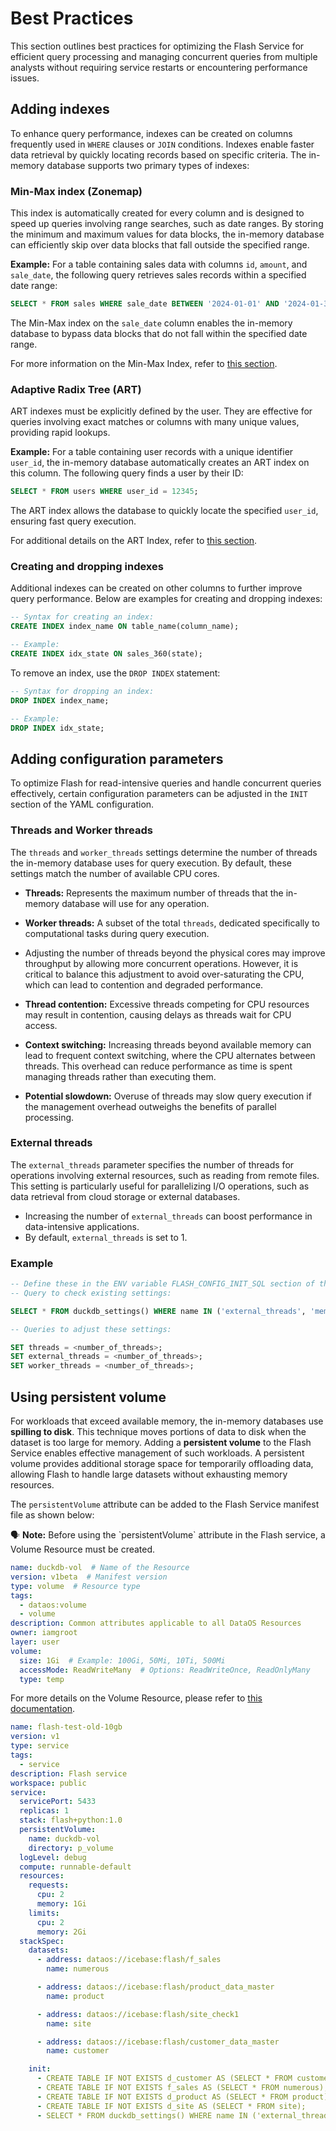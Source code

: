 # Best Practices

This section outlines best practices for optimizing the Flash Service for efficient query processing and managing concurrent queries from multiple analysts without requiring service restarts or encountering performance issues.

## Adding indexes

To enhance query performance, indexes can be created on columns frequently used in `WHERE` clauses or `JOIN` conditions. Indexes enable faster data retrieval by quickly locating records based on specific criteria. The in-memory database supports two primary types of indexes:

### **Min-Max index (Zonemap)**

This index is automatically created for every column and is designed to speed up queries involving range searches, such as date ranges. By storing the minimum and maximum values for data blocks, the in-memory database can efficiently skip over data blocks that fall outside the specified range.

**Example:** For a table containing sales data with columns `id`, `amount`, and `sale_date`, the following query retrieves sales records within a specified date range:

```sql
SELECT * FROM sales WHERE sale_date BETWEEN '2024-01-01' AND '2024-01-31';
```

The Min-Max index on the `sale_date` column enables the in-memory database to bypass data blocks that do not fall within the specified date range.

For more information on the Min-Max Index, refer to [this section](/resources/stacks/flash/minmax/).

### **Adaptive Radix Tree (ART)**

ART indexes must be explicitly defined by the user. They are effective for queries involving exact matches or columns with many unique values, providing rapid lookups.

**Example:** For a table containing user records with a unique identifier `user_id`, the in-memory database automatically creates an ART index on this column. The following query finds a user by their ID:

```sql
SELECT * FROM users WHERE user_id = 12345;
```

The ART index allows the database to quickly locate the specified `user_id`, ensuring fast query execution.

For additional details on the ART Index, refer to [this section](/resources/stacks/flash/art/).

### **Creating and dropping indexes**

Additional indexes can be created on other columns to further improve query performance. Below are examples for creating and dropping indexes:

```sql
-- Syntax for creating an index:
CREATE INDEX index_name ON table_name(column_name);

-- Example:
CREATE INDEX idx_state ON sales_360(state);
```

To remove an index, use the `DROP INDEX` statement:

```sql
-- Syntax for dropping an index:
DROP INDEX index_name;

-- Example:
DROP INDEX idx_state;
```

## Adding configuration parameters

To optimize Flash for read-intensive queries and handle concurrent queries effectively, certain configuration parameters can be adjusted in the `INIT` section of the YAML configuration.

### **Threads and Worker threads**

The `threads` and `worker_threads` settings determine the number of threads the in-memory database uses for query execution. By default, these settings match the number of available CPU cores.

- **Threads:** Represents the maximum number of threads that the in-memory database will use for any operation.
- **Worker threads:** A subset of the total `threads`, dedicated specifically to computational tasks during query execution.

- Adjusting the number of threads beyond the physical cores may improve throughput by allowing more concurrent operations. However, it is critical to balance this adjustment to avoid over-saturating the CPU, which can lead to contention and degraded performance.
- **Thread contention:** Excessive threads competing for CPU resources may result in contention, causing delays as threads wait for CPU access.
- **Context switching:** Increasing threads beyond available memory can lead to frequent context switching, where the CPU alternates between threads. This overhead can reduce performance as time is spent managing threads rather than executing them.
- **Potential slowdown:** Overuse of threads may slow query execution if the management overhead outweighs the benefits of parallel processing.

### **External threads**

The `external_threads` parameter specifies the number of threads for operations involving external resources, such as reading from remote files. This setting is particularly useful for parallelizing I/O operations, such as data retrieval from cloud storage or external databases.

- Increasing the number of `external_threads` can boost performance in data-intensive applications.
- By default, `external_threads` is set to 1.

### **Example**

```sql
-- Define these in the ENV variable FLASH_CONFIG_INIT_SQL section of the service YAML.
-- Query to check existing settings:

SELECT * FROM duckdb_settings() WHERE name IN ('external_threads', 'memory_limit', 'threads', 'worker_threads');

-- Queries to adjust these settings:

SET threads = <number_of_threads>;
SET external_threads = <number_of_threads>;
SET worker_threads = <number_of_threads>;
```

## Using persistent volume

For workloads that exceed available memory, the in-memory databases use **spilling to disk**. This technique moves portions of data to disk when the dataset is too large for memory. Adding a **persistent volume** to the Flash Service enables effective management of such workloads. A persistent volume provides additional storage space for temporarily offloading data, allowing Flash to handle large datasets without exhausting memory resources.

The `persistentVolume` attribute can be added to the Flash Service manifest file as shown below:

<aside class="callout">
🗣 <b>Note:</b> Before using the `persistentVolume` attribute in the Flash service, a Volume Resource must be created.

```yaml
name: duckdb-vol  # Name of the Resource
version: v1beta  # Manifest version
type: volume  # Resource type
tags: 
  - dataos:volume 
  - volume 
description: Common attributes applicable to all DataOS Resources
owner: iamgroot
layer: user
volume:
  size: 1Gi  # Example: 100Gi, 50Mi, 10Ti, 500Mi
  accessMode: ReadWriteMany  # Options: ReadWriteOnce, ReadOnlyMany
  type: temp
```

For more details on the Volume Resource, please refer to [this documentation](https://dataos.info/resources/volume/).

</aside>

```yaml
name: flash-test-old-10gb
version: v1
type: service
tags:
  - service
description: Flash service
workspace: public
service:
  servicePort: 5433
  replicas: 1
  stack: flash+python:1.0
  persistentVolume:
    name: duckdb-vol
    directory: p_volume
  logLevel: debug
  compute: runnable-default
  resources:
    requests:
      cpu: 2
      memory: 1Gi
    limits:
      cpu: 2
      memory: 2Gi
  stackSpec:
    datasets:
      - address: dataos://icebase:flash/f_sales
        name: numerous

      - address: dataos://icebase:flash/product_data_master
        name: product

      - address: dataos://icebase:flash/site_check1
        name: site

      - address: dataos://icebase:flash/customer_data_master
        name: customer

    init:
      - CREATE TABLE IF NOT EXISTS d_customer AS (SELECT * FROM customer);
      - CREATE TABLE IF NOT EXISTS f_sales AS (SELECT * FROM numerous);
      - CREATE TABLE IF NOT EXISTS d_product AS (SELECT * FROM product);
      - CREATE TABLE IF NOT EXISTS d_site AS (SELECT * FROM site);
      - SELECT * FROM duckdb_settings() WHERE name IN ('external_threads', 'memory_limit', 'threads', 'worker_threads', 'checkpoint_threshold');
```